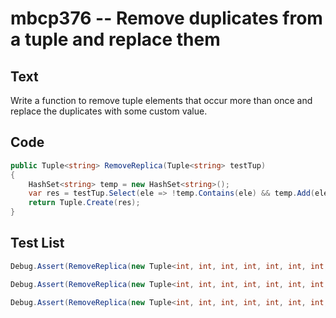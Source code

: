 # mbcp376 -- Remove duplicates from a tuple and replace them

## Text

Write a function to remove tuple elements that occur more than once and replace the duplicates with some custom value.

## Code

```csharp
public Tuple<string> RemoveReplica(Tuple<string> testTup)
{
    HashSet<string> temp = new HashSet<string>();
    var res = testTup.Select(ele => !temp.Contains(ele) && temp.Add(ele) ? ele : "MSP").ToArray();
    return Tuple.Create(res);
}
```

## Test List

```csharp
Debug.Assert(RemoveReplica(new Tuple<int, int, int, int, int, int, int, int, int, int>(1, 1, 4, 4, 4, 5, 5, 6, 7, 7)).Equals(new Tuple<object, object, int, object, object, int, object, int, int, object>(1, "MSP", 4, "MSP", "MSP", 5, "MSP", 6, 7, "MSP")));
```

```csharp
Debug.Assert(RemoveReplica(new Tuple<int, int, int, int, int, int, int, int, int, int, int>(2, 3, 4, 4, 5, 6, 6, 7, 8, 9, 9)) == new Tuple<int, object, int, object, int, object, int, int, int, object>(2, 3, 4, "MSP", 5, 6, "MSP", 7, 8, 9, "MSP"));
```

```csharp
Debug.Assert(RemoveReplica(new Tuple<int, int, int, int, int, int, int, int, int, int>(2, 2, 5, 4, 5, 7, 5, 6, 7, 7)).Equals(new Tuple<int, string, int, int, string, int, string, int, string, string>(2, "MSP", 5, 4, "MSP", 7, "MSP", 6, "MSP", "MSP")));
```
